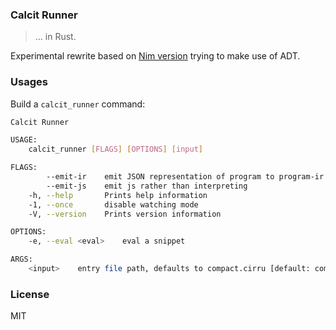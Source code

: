 ### Calcit Runner

> ... in Rust.

Experimental rewrite based on [Nim version](https://github.com/calcit-lang/calcit-runner) trying to make use of ADT.

### Usages

Build a `calcit_runner` command:

```bash
Calcit Runner

USAGE:
    calcit_runner [FLAGS] [OPTIONS] [input]

FLAGS:
        --emit-ir    emit JSON representation of program to program-ir.json
        --emit-js    emit js rather than interpreting
    -h, --help       Prints help information
    -1, --once       disable watching mode
    -V, --version    Prints version information

OPTIONS:
    -e, --eval <eval>    eval a snippet

ARGS:
    <input>    entry file path, defaults to compact.cirru [default: compact.cirru]
```

### License

MIT

